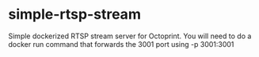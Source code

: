 # simple-rtsp-stream

Simple dockerized RTSP stream server for Octoprint. You will need to do a docker run command that forwards the 3001 port using -p 3001:3001 
